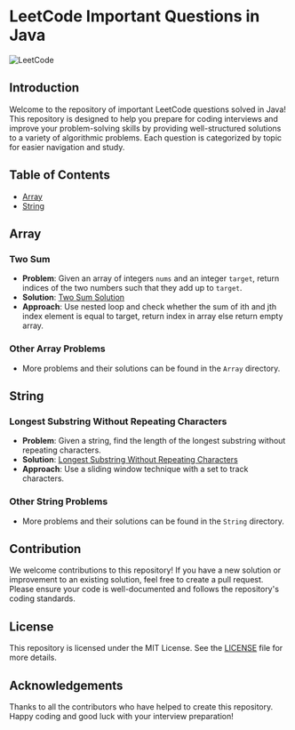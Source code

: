 # LeetCode Important Questions in Java

![LeetCode](https://leetcode.com/static/images/LeetCode_Sharing.png)

## Introduction

Welcome to the repository of important LeetCode questions solved in Java! This repository is designed to help you prepare for coding interviews and improve your problem-solving skills by providing well-structured solutions to a variety of algorithmic problems. Each question is categorized by topic for easier navigation and study.

## Table of Contents

- [Array](#array)
- [String](#string)

## Array

### Two Sum
- **Problem**: Given an array of integers `nums` and an integer `target`, return indices of the two numbers such that they add up to `target`.
- **Solution**: [Two Sum Solution](https://github.com/upendrasingh-63/LeetcodeQues/blob/main/Arrays/TwoSum.java)
- **Approach**: Use nested loop and check whether the sum of ith and jth index element is equal to target, return index in array else return empty array.

### Other Array Problems
- More problems and their solutions can be found in the `Array` directory.

## String

### Longest Substring Without Repeating Characters
- **Problem**: Given a string, find the length of the longest substring without repeating characters.
- **Solution**: [Longest Substring Without Repeating Characters](./String/LongestSubstringWithoutRepeatingCharacters.java)
- **Approach**: Use a sliding window technique with a set to track characters.

### Other String Problems
- More problems and their solutions can be found in the `String` directory.

## Contribution

We welcome contributions to this repository! If you have a new solution or improvement to an existing solution, feel free to create a pull request. Please ensure your code is well-documented and follows the repository's coding standards.

## License

This repository is licensed under the MIT License. See the [LICENSE](./LICENSE) file for more details.

## Acknowledgements

Thanks to all the contributors who have helped to create this repository. Happy coding and good luck with your interview preparation!
